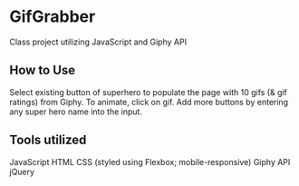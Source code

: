 # GifGrabber
Class project utilizing JavaScript and Giphy API

## How to Use
Select existing button of superhero to populate the page with 10 gifs (& gif ratings) from Giphy. To animate, click on gif. Add more buttons by entering any super hero name into the input.

## Tools utilized
JavaScript
HTML
CSS (styled using Flexbox; mobile-responsive)
Giphy API
jQuery
